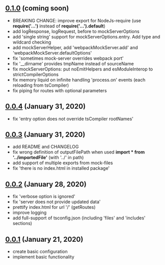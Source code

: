 <!-- markdownlint-disable MD024 -->
<!-- markdownlint-disable MD041 -->

## [0.1.0](https://github.com/Yegorich555/webpack-mock-server/compare/v0.0.4...v0.0.5) (coming soon)

* BREAKING CHANGE: improve export for NodeJs-require (use **require('...')** instead of **require('...').default**)
* add logResponse, logRequest, before to mockServerOptions
* add 'single string' support for mockServerOptions.entry. Add type and wildcard checking
* add mockServerHelper, add 'webpackMockServer.add' and 'webpackMockServer.defaultOptions'
* fix 'sometimes mock-server overrides webpack port'
* fix '__dirname' provides tmpName instead of sourceName
* fix mockServerOptions: put noEmitHelpers and esModuleInterop to strictCompilerOptions
* fix memory liquid on infinite handling 'process.on' events (each reloading from tsCompiler)
* fix piping for routes with optional parameters

## [0.0.4](https://github.com/Yegorich555/webpack-mock-server/compare/v0.0.3...v0.0.4) (January 31, 2020)

* fix 'entry option does not override tsCompiler rootNames'

## [0.0.3](https://github.com/Yegorich555/webpack-mock-server/compare/v0.0.2...v0.0.3) (January 31, 2020)

* add README and CHANGELOG
* fix wrong definition of outputFilePath when used **import * from '../importedFile'** (with '../' in path)
* add support of multiple exports from mock-files
* fix 'there is no index.html in installed package'

## [0.0.2](https://github.com/Yegorich555/webpack-mock-server/compare/v0.0.1...v0.0.2) (January 28, 2020)

* fix 'verbose option is ignored'
* fix 'server does not provide updated data'
* prettify index.html for url '/' (getRoutes)
* improve logging
* add full-support of tsconfig.json (including 'files' and 'includes' sections)

## [0.0.1](https://github.com/Yegorich555/webpack-mock-server/tree/v0.0.1) (January 21, 2020)

* create basic configuration
* implement basic functionality
